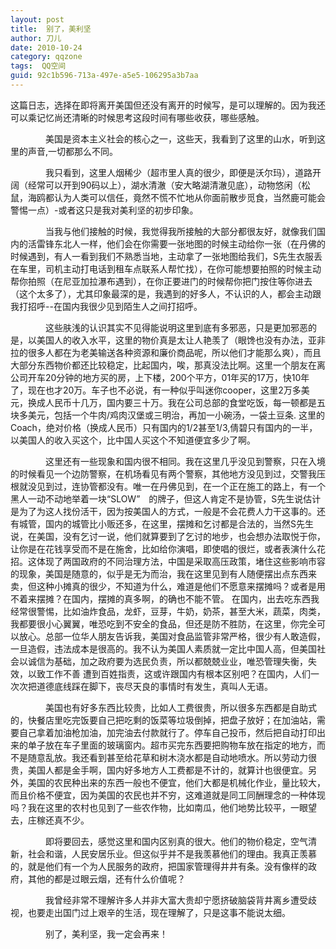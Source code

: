 ```yaml
---
layout: post
title:  别了，美利坚
author:	刀儿
date: 2010-10-24
category: qqzone
tags:  QQ空间
guid: 92c1b596-713a-497e-a5e5-106295a3b7aa
---
```


这篇日志，选择在即将离开美国但还没有离开的时候写，是可以理解的。因为我还可以乘记忆尚还清晰的时候思考这段时间有哪些收获，哪些感触。

　　　　美国是资本主义社会的核心之一，这些天，我看到了这里的山水，听到这里的声音,一切都那么不同。

　　　　我只看到，这里人烟稀少（超市里人真的很少，即便是沃尔玛），道路开阔（经常可以开到90码以上），湖水清澈（安大略湖清澈见底），动物悠闲（松鼠，海鸥都认为人类可以信任，竟然不慌不忙地从你面前散步觅食，当然鹿可能会警惕一点）-或者这只是我对美利坚的初步印象。

　　　　当我与他们接触的时候，我觉得我所接触的大部分都很友好，就像我们国内的活雷锋东北人一样，他们会在你需要一张地图的时候主动给你一张（在丹佛的时候遇到，有人一看到我们不熟悉当地，主动拿了一张地图给我们，S先生衣服丢在车里，司机主动打电话到租车点联系人帮忙找），在你可能想要拍照的时候主动帮你拍照（在尼亚加拉瀑布遇到），在你正要进门的时候帮你把门按住等你进去（这个太多了），尤其印象最深的是，我遇到的好多人，不认识的人，都会主动跟我打招呼--在国内我很少见到陌生人之间打招呼。

　　　　这些肤浅的认识其实不见得能说明这里到底有多邪恶，只是更加邪恶的是，以美国人的收入水平，这里的物价真是太让人艳羡了（眼馋也没有办法，亚非拉的很多人都在为老美输送各种资源和廉价商品呢，所以他们才能那么爽），而且大部分东西物价都还比较稳定，比起国内，唉，那真没法比啊。这里一个朋友在离公司开车20分钟的地方买的房，上下楼，200个平方，01年买的17万，快10年了，现在也才20万。车子也不必说，有一种似乎叫迷你cooper，这里2万多美元，换成人民币十几万，国内要三十万。我在公司总部的食堂吃饭，每一顿都是五块多美元，包括一个牛肉/鸡肉汉堡或三明治，再加一小碗汤，一袋土豆条.
这里的Coach，绝对价格（换成人民币）只有国内的1/2甚至1/3,倩碧只有国内的一半，以美国人的收入买这个，比中国人买这个不知道便宜多少了啊。

　　　　这里还有一些现象和国内很不相同。我在这里几乎没见到警察，只在入境的时候看见一个边防警察，在机场看见有两个警察，其他地方没见到过，交警我压根就没见到过，连协管都没有。唯一在丹佛见到，在一个正在施工的路上，有一个黑人一动不动地举着一块“SLOW”　的牌子，但这人肯定不是协管，S先生说估计是为了为这人找份活干，因为按美国人的方式，一般是不会花费人力干这事的。还有城管，国内的城管比小贩还多，在这里，摆摊和乞讨都是合法的，当然S先生说，在美国，没有乞讨一说，他们就算要到了乞讨的地步，也会想办法取悦于你，让你是在花钱享受而不是在施舍，比如给你演唱，即使唱的很烂，或者表演什么花招。这体现了两国政府的不同治理方法，中国是采取高压政策，堵住这些影响市容的现象，美国是随意的，似乎是无为而治，我在这里见到有人随便摆出点东西来卖，但这种小摊真的很少，不知道为什么，难道是他们不愿意来摆摊吗？或者是用不着来摆摊？在国内，摆摊的真多啊，的确也不能不管。
在国内，出去吃东西我经常很警惕，比如油炸食品，龙虾，豆芽，牛奶，奶茶，甚至大米，蔬菜，肉类，我都要很小心翼翼，唯恐吃到不安全的食品，但还是防不胜防，在这里，你完全可以放心。总部一位华人朋友告诉我，美国对食品监管非常严格，很少有人敢造假，一旦造假，违法成本是很高的。我不认为美国人素质就一定比中国人高，但美国社会以诚信为基础，加之政府要为选民负责，所以都兢兢业业，唯恐管理失衡，失效，以致工作不善 遭到百姓指责，这或许跟国内有根本区别吧？在国内，人们一次次把道德底线踩在脚下，丧尽天良的事情时有发生，真叫人无语。

　　　　美国也有好多东西比较贵，比如人工费很贵，所以很多东西都是自助式的，快餐店里吃完饭要自己把吃剩的饭菜等垃圾倒掉，把盘子放好；在加油站，需要自己拿着加油枪加油，加完油去付款就行了。停车自己投币，然后把自动打印出来的单子放在车子里面的玻璃窗内。超市买完东西要把购物车放在指定的地方，而不是随意乱放。我还看到甚至给花草和树木浇水都是自动地喷水。所以劳动力很贵，美国人都是金手啊，国内好多地方人工费都是不计的，就算计也很便宜。另外，美国的农民种出来的东西一般也不便宜，他们大都是机械化作业，量比较大，而且价格不便宜，因为美国的农民也并不穷，这难道就是同工同酬理念的一种体现吗？我在这里的农村也见到了一些农作物，比如南瓜，他们地势比较平，一眼望去，庄稼还真不少。

　　　　即将要回去，感觉这里和国内区别真的很大。他们的物价稳定，空气清新，社会和谐，人民安居乐业。但这似乎并不是我羡慕他们的理由。我真正羡慕的，就是他们有一个为人民服务的政府，把国家管理得井井有条。没有像样的政府，其他的都是过眼云烟，还有什么价值呢？

　　　　我曾经非常不理解许多人并非大富大贵却宁愿挤破脑袋背井离乡遭受歧视，也要走出国门过上艰辛的生活，现在理解了，只是这事不能说太细。

　　　　别了，美利坚，我一定会再来！
